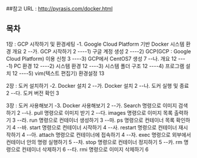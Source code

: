 ##참고 URL : http://pyrasis.com/docker.html

## 목차
1장 : GCP 시작하기 및 환경세팅
-1. Google Cloud Platform 기반 Docker 시스템 환경 개요	2
--가. GCP 시작하기	2
----1) 구글 계정 생성	2
----2) GCP(GCP : Google Cloud Platform) 이용 신청	3
----3) GCP에서 CentOS7 생성	7
--나. 개요	12
----1) PC 환경	12
----2) 시스템 환경	12
----3) 시스템 폴더 구조	12
----4) 프로그램 설치	12
----5) vim(텍스트 편집기) 환경설정	13

2장 : 도커 설치하기
-2. Docker 설치	2
--가. Docker 설치	2
--나. 도커 실행 및 종료	2
--다. 도커 버전 확인	3

3장 : 도커 사용해보기
-3. Docker 사용해보기	2
--가. Search 명령으로 이미지 검색하기	2
--나. pull 명령으로 이미지 받기	2
--다. images 명령으로 이미지 목록 출력하기	3
--라. run 명령으로 컨테이너 생성하기	3
--마. ps 명령으로 컨테이너 목록 확인하기	4
--바. start 명령으로 컨테이너 시작하기	4
--사. restart 명령으로 컨테이너 재시작하기	4
--아. attach 명령으로 컨테이너에 접속하기	4
--자. exec 명령으로 외부에서 컨테이너 안의 명령 실행하기	5
--차. stop 명령으로 컨테이너 정지하기	5
--카. rm 명령으로 컨테이너 삭제하기	6
--타. rmi 명령으로 이미지 삭제하기	6
